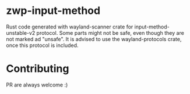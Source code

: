 # zwp-input-method
Rust code generated with wayland-scanner crate for input-method-unstable-v2 protocol. Some parts might not be safe, even though they are not marked ad "unsafe". It is advised to use the wayland-protocols crate, once this protocol is included.
# Contributing
PR are always welcome :)
